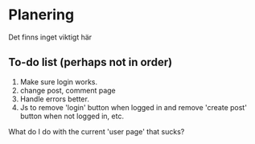 # Planering
Det finns inget viktigt här

## To-do list (perhaps not in order)
1. Make sure login works. 
2. change post, comment page
2. Handle errors better. 
3. Js to remove 'login' button when logged in and remove 'create post' button when not logged in, etc. 

What do I do with the current 'user page' that sucks?
